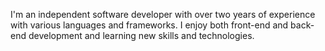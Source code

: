 I'm an independent software developer with over two years of experience with various languages and frameworks. 
I enjoy both front-end and back-end development and learning new skills and technologies. 

<!---
WilliamBHarrisJr/WilliamBHarrisJr is a ✨ special ✨ repository because its `README.md` (this file) appears on your GitHub profile.
You can click the Preview link to take a look at your changes.
--->
